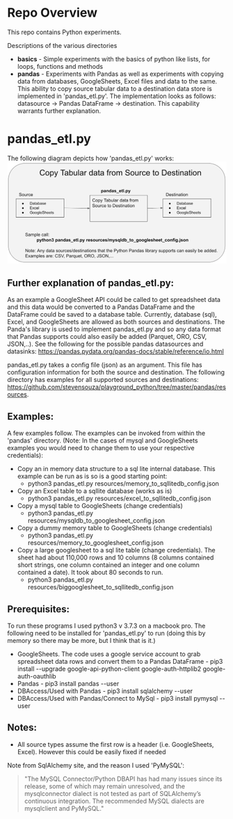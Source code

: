 # Repo Overview
This repo contains Python experiments.

Descriptions of the various directories
* **basics** - Simple experiments with the basics of python like lists, for loops, functions and methods
* **pandas** - Experiments with Pandas as well as experiments with copying data from databases, GoogleSheets, Excel files 
and data to the same. This ability to copy source tabular data to a destination data store is implemented in 'pandas_etl.py'. 
 The implementation looks as follows: datasource -> Pandas DataFrame -> destination. This capability warrants further explanation. 

# pandas_etl.py

The following diagram depicts how 'pandas_etl.py' works: ![pandas_etl.py Overview Diagram](pandas_etl_overview.png)

## Further explanation of pandas_etl.py:

As an example a GoogleSheet API could be called to get 
spreadsheet data and this data would be converted to a Pandas DataFrame and the DataFrame could be saved 
 to a database table.  Currently, database (sql), Excel, and GoogleSheets are allowed
as both sources and destinations. The Panda's library is used to implement pandas_etl.py and so any
data format that Pandas supports could also easily be added (Parquet, ORO, CSV, JSON,..). See the following for the possible pandas datasources and
datasinks: https://pandas.pydata.org/pandas-docs/stable/reference/io.html

pandas_etl.py takes a config file (json) as an argument. This file has configuration information for both the
source and destination.  The following directory has examples for all supported sources and destinations: https://github.com/stevensouza/playground_python/tree/master/pandas/resources.  

## Examples:

A few examples follow.  The examples can be invoked from within the 'pandas' directory. 
(Note: In the cases of mysql and GoogleSheets examples you would need to change them to use your respective credentials):
* Copy an in memory data structure to a sql lite internal database.  This example can be run as is so is a good starting point:
  * python3 pandas_etl.py resources/memory_to_sqllitedb_config.json
* Copy an Excel table to a sqllite database (works as is)
    *  python3 pandas_etl.py resources/excel_to_sqllitedb_config.json
* Copy a mysql table to GoogleSheets (change credentials)
  * python3 pandas_etl.py resources/mysqldb_to_googlesheet_config.json
* Copy a dummy memory table to GoogleSheets (change credentials)
  * python3 pandas_etl.py resources/memory_to_googlesheet_config.json
* Copy a large googlesheet to a sql lite table (change credentials). The sheet had about 
  110,000 rows and 10 columns (8 columns contained short strings, one column contained 
  an integer and one column contained a date). It took about 80 seconds to run.
    * python3 pandas_etl.py resources/biggooglesheet_to_sqllitedb_config.json

## Prerequisites:

To run these programs I used python3 v 3.7.3 on a macbook pro. 
The following need to be installed for 'pandas_etl.py' to run (doing this by memory so there may be more, but I think that is it.)
* GoogleSheets. The code uses a google service account to grab spreadsheet data rows and convert them to a Pandas DataFrame - pip3  install --upgrade google-api-python-client google-auth-httplib2 google-auth-oauthlib
* Pandas - pip3 install pandas --user
* DBAccess/Used with Pandas - pip3 install sqlalchemy --user
* DBAccess/Used with Pandas/Connect to MySql - pip3 install pymysql --user

## Notes:
* All source types assume the first row is a header (i.e. GoogleSheets, Excel). However this could be easily fixed if needed

Note from SqlAlchemy site, and the reason I used 'PyMySQL': 

> "The MySQL Connector/Python DBAPI has had many issues since its release, some of  which may remain unresolved, and 
the mysqlconnector dialect is not tested as part of SQLAlchemy’s continuous integration. The recommended MySQL 
dialects are mysqlclient and PyMySQL."